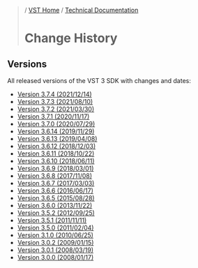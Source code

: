 >/ [VST Home](../../index.md) / [Technical Documentation](../Index.md)
>
># Change History

## Versions

All released versions of the VST 3 SDK with changes and dates:

- [Version 3.7.4 (2021/12/14)](../Change+History/Versions/Version+3.7.4.md)
- [Version 3.7.3 (2021/08/10)](../Change+History/Versions/Version+3.7.3.md)
- [Version 3.7.2 (2021/03/30)](../Change+History/Versions/Version+3.7.2.md)
- [Version 3.7.1 (2020/11/17)](../Change+History/Versions/Version+3.7.1.md)
- [Version 3.7.0 (2020/07/29)](../Change+History/Versions/Version+3.7.0.md)
- [Version 3.6.14 (2019/11/29)](../Change+History/Versions/Version+3.6.14.md)
- [Version 3.6.13 (2019/04/08)](../Change+History/Versions/Version+3.6.13.md)
- [Version 3.6.12 (2018/12/03)](../Change+History/Versions/Version+3.6.12.md)
- [Version 3.6.11 (2018/10/22)](../Change+History/Versions/Version+3.6.11.md)
- [Version 3.6.10 (2018/06/11)](../Change+History/Versions/Version+3.6.10.md)
- [Version 3.6.9 (2018/03/01)](../Change+History/Versions/Version+3.6.9.md)
- [Version 3.6.8 (2017/11/08)](../Change+History/Versions/Version+3.6.8.md)
- [Version 3.6.7 (2017/03/03)](../Change+History/Versions/Version+3.6.7.md)
- [Version 3.6.6 (2016/06/17)](../Change+History/Versions/Version+3.6.6.md)
- [Version 3.6.5 (2015/08/28)](../Change+History/Versions/Version+3.6.5.md)
- [Version 3.6.0 (2013/11/22)](../Change+History/Versions/Version+3.6.0.md)
- [Version 3.5.2 (2012/09/25)](../Change+History/Versions/Version+3.5.2.md)
- [Version 3.5.1 (2011/11/11)](../Change+History/Versions/Version+3.5.1.md)
- [Version 3.5.0 (2011/02/04)](../Change+History/Versions/Version+3.5.0.md)
- [Version 3.1.0 (2010/06/25)](../Change+History/Versions/Version+3.1.0.md)
- [Version 3.0.2 (2009/01/15)](../Change+History/Versions/Version+3.0.2.md)
- [Version 3.0.1 (2008/03/19)](../Change+History/Versions/Version+3.0.1.md)
- [Version 3.0.0 (2008/01/17)](../Change+History/Versions/Version+3.0.0.md)
